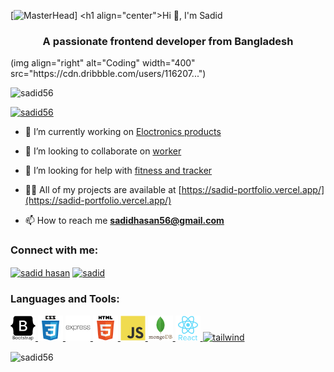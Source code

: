   [![MasterHead](https://i.ibb.co/d5bTTbb/408459375-894892835479644-204509179301889059-n.jpg...)]
    <h1 align="center">Hi 👋, I'm Sadid</h1>
<h3 align="center">A passionate frontend developer from Bangladesh</h3>
(img align="right" alt="Coding" width="400" src="https://cdn.dribbble.com/users/116207...")

<p align="left"> <img src="https://komarev.com/ghpvc/?username=sadid56&label=Profile%20views&color=0e75b6&style=flat" alt="sadid56" /> </p>

<p align="left"> <a href="https://github.com/ryo-ma/github-profile-trophy"><img src="https://github-profile-trophy.vercel.app/?username=sadid56" alt="sadid56" /></a> </p>

- 🔭 I’m currently working on [Eloctronics products](https://github.com/programming-hero-web-course-4/b8a10-brandshop-client-side-sadid56)

- 👯 I’m looking to collaborate on [worker](https://github.com/Porgramming-Hero-web-course/b8a11-client-side-sadid56)

- 🤝 I’m looking for help with [fitness and tracker](https://github.com/programming-hero-web-course1/b8a12-client-side-sadid56)

- 👨‍💻 All of my projects are available at [https://sadid-portfolio.vercel.app/](https://sadid-portfolio.vercel.app/)

- 📫 How to reach me **sadidhasan56@gmail.com**

<h3 align="left">Connect with me:</h3>
<p align="left">
<a href="https://fb.com/sadid hasan" target="blank"><img align="center" src="https://raw.githubusercontent.com/rahuldkjain/github-profile-readme-generator/master/src/images/icons/Social/facebook.svg" alt="sadid hasan" height="30" width="40" /></a>
<a href="https://instagram.com/sadid" target="blank"><img align="center" src="https://raw.githubusercontent.com/rahuldkjain/github-profile-readme-generator/master/src/images/icons/Social/instagram.svg" alt="sadid" height="30" width="40" /></a>
</p>

<h3 align="left">Languages and Tools:</h3>
<p align="left"> <a href="https://getbootstrap.com" target="_blank" rel="noreferrer"> <img src="https://raw.githubusercontent.com/devicons/devicon/master/icons/bootstrap/bootstrap-plain-wordmark.svg" alt="bootstrap" width="40" height="40"/> </a> <a href="https://www.w3schools.com/css/" target="_blank" rel="noreferrer"> <img src="https://raw.githubusercontent.com/devicons/devicon/master/icons/css3/css3-original-wordmark.svg" alt="css3" width="40" height="40"/> </a> <a href="https://expressjs.com" target="_blank" rel="noreferrer"> <img src="https://raw.githubusercontent.com/devicons/devicon/master/icons/express/express-original-wordmark.svg" alt="express" width="40" height="40"/> </a> <a href="https://www.w3.org/html/" target="_blank" rel="noreferrer"> <img src="https://raw.githubusercontent.com/devicons/devicon/master/icons/html5/html5-original-wordmark.svg" alt="html5" width="40" height="40"/> </a> <a href="https://developer.mozilla.org/en-US/docs/Web/JavaScript" target="_blank" rel="noreferrer"> <img src="https://raw.githubusercontent.com/devicons/devicon/master/icons/javascript/javascript-original.svg" alt="javascript" width="40" height="40"/> </a> <a href="https://www.mongodb.com/" target="_blank" rel="noreferrer"> <img src="https://raw.githubusercontent.com/devicons/devicon/master/icons/mongodb/mongodb-original-wordmark.svg" alt="mongodb" width="40" height="40"/> </a> <a href="https://reactjs.org/" target="_blank" rel="noreferrer"> <img src="https://raw.githubusercontent.com/devicons/devicon/master/icons/react/react-original-wordmark.svg" alt="react" width="40" height="40"/> </a> <a href="https://tailwindcss.com/" target="_blank" rel="noreferrer"> <img src="https://www.vectorlogo.zone/logos/tailwindcss/tailwindcss-icon.svg" alt="tailwind" width="40" height="40"/> </a> </p>

<p><img align="center" src="https://github-readme-stats.vercel.app/api/top-langs?username=sadid56&show_icons=true&locale=en&layout=compact" alt="sadid56" /></p>
